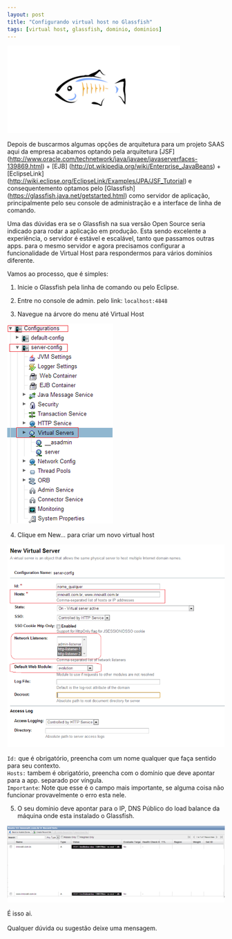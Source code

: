 ```yaml
--- 
layout: post
title: "Configurando virtual host no Glassfish"
tags: [virtual host, glassfish, dominio, dominios]
---
```


![glassfish_logo](/images/glassfish_logo.png)

Depois de buscarmos algumas op&ccedil;&otilde;es de arquitetura para um projeto SAAS aqui da empresa
acabamos optando pela arquitetura [JSF] (http://www.oracle.com/technetwork/java/javaee/javaserverfaces-139869.html) + [EJB] (http://pt.wikipedia.org/wiki/Enterprise_JavaBeans) + [EclipseLink] (http://wiki.eclipse.org/EclipseLink/Examples/JPA/JSF_Tutorial)
e consequentemento optamos pelo [Glassfish] (https://glassfish.java.net/getstarted.html) como servidor de aplica&ccedil;&atilde;o, principalmente
pelo seu console de administra&ccedil;&atilde;o e a interface de linha de comando. 

Uma das d&uacute;vidas era se o Glassfish na sua vers&atilde;o Open Source seria indicado para rodar
a aplica&ccedil;&atilde;o em produ&ccedil;&atilde;o. Esta sendo excelente a experi&ecirc;ncia, o servidor &eacute; est&aacute;vel e escal&aacute;vel,
tanto que passamos outras apps. para o mesmo servidor e agora precisamos configurar a 
funcionalidade de Virtual Host para respondermos para v&aacute;rios dom&iacute;nios diferente.

Vamos ao processo, que &eacute; simples:

1. Inicie o Glassfish pela linha de comando ou pelo Eclipse.

2. Entre no console de admin. pelo link: `localhost:4848`

3. Navegue na &aacute;rvore do menu at&eacute; Virtual Host

![vistual_host_glassfish](/images/glassfish_virtual_host_1.png)

4. Clique em New... para criar um novo virtual host

![novo_vh](/images/novo_virtual_host.png)

`Id:` que &eacute; obrigat&oacute;rio, preencha com um nome qualquer que fa&ccedil;a sentido para seu contexto.<br/>
`Hosts:` tambem &eacute; obrigat&oacute;rio, preencha com o dom&iacute;nio que deve apontar para a app. separado por v&iacute;ngula.<br/>
`Importante`: Note que esse &eacute; o campo mais importante, se alguma coisa n&atilde;o funcionar provavelmente o erro esta nele.

5. O seu dom&iacute;nio deve apontar para o IP, DNS P&uacute;blico do load balance da m&aacute;quina onde esta instalado o Glassfish.

![configuracao_dominio](/images/conf_dominio.png)

&Eacute; isso ai. <br/><br/>
Qualquer d&uacute;vida ou sugest&atilde;o deixe uma mensagem. 
